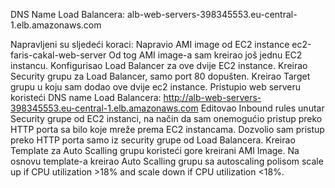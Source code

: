 DNS Name Load Balancera: alb-web-servers-398345553.eu-central-1.elb.amazonaws.com

Napravljeni su sljedeći koraci:
Napravio AMI image od EC2 instance ec2-faris-cakal-web-server
Od tog AMI image-a sam kreirao još jednu EC2 instancu.
Konfigurisao Load Balancer za ove dvije EC2 instance.
Kreirao Security grupu za Load Balancer, samo port 80 dopušten.
Kreirao Target grupu u koju sam dodao ove dvije ec2 instance.
Pristupio web serveru koristeći DNS name Load Balancera: http://alb-web-servers-398345553.eu-central-1.elb.amazonaws.com
Editovao Inbound rules unutar Security grupe od EC2 instanci, na način da sam onemogućio pristup preko HTTP porta sa bilo koje mreže prema EC2 instancama. 
Dozvolio sam pristup preko HTTP porta samo iz security grupe od Load Balancera.
Kreirao Template za Auto Scalling grupu koristeći gore kreirani AMI Image. 
Na osnovu template-a kreirao Auto Scalling grupu sa autoscaling polisom scale up if CPU utilization >18% and scale down if CPU utilization <18%.
